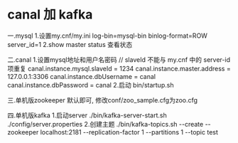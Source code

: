# canal 加 kafka
一.mysql
1.设置my.cnf/my.ini
log-bin=mysql-bin
binlog-format=ROW
server_id=1
2.show master status 查看状态

二.canal
1.设置mysql地址和用户名密码
// slaveId 不能与 my.cnf 中的 server-id 项重复
canal.instance.mysql.slaveId = 1234
canal.instance.master.address = 127.0.0.1:3306
canal.instance.dbUsername = canal
canal.instance.dbPassword = canal
2.启动
bin/startup.sh

三.单机版zookeeper
默认即可, 修改conf/zoo_sample.cfg为zoo.cfg

四.单机版kafka
1.启动server
./bin/kafka-server-start.sh ./config/server.properties
2.创建主题
./bin/kafka-topics.sh --create --zookeeper localhost:2181 --replication-factor 1 --partitions 1 --topic test